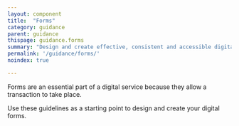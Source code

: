 ```yaml
---
layout: component
title:  "Forms"
category: guidance
parent: guidance
thispage: guidance.forms
summary: "Design and create effective, consistent and accessible digital forms."
permalink: '/guidance/forms/'
noindex: true

---
```


Forms are an essential part of a digital service because they allow a transaction to take place.

Use these guidelines as a starting point to design and create your digital forms.
